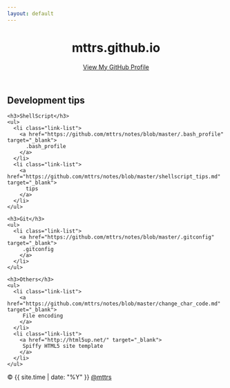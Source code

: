 ```yaml
---
layout: default
---
```


<div class="wrapper">
  <header>
    <h1>mttrs.github.io</h1>
    <p class="view">
      <a href="https://github.com/mttrs">View My GitHub Profile</a>
    </p>
  </header>

  <section>
    <h2>Development tips</h2>

    <h3>ShellScript</h3>
    <ul>
      <li class="link-list">
        <a href="https://github.com/mttrs/notes/blob/master/.bash_profile" target="_blank">
          .bash_profile
        </a>
      </li>
      <li class="link-list">
        <a href="https://github.com/mttrs/notes/blob/master/shellscript_tips.md" target="_blank">
          tips
        </a>
      </li>
    </ul>

    <h3>Git</h3>
    <ul>
      <li class="link-list">
        <a href="https://github.com/mttrs/notes/blob/master/.gitconfig" target="_blank">
         .gitconfig
        </a>
      </li>
    </ul>

    <h3>Others</h3>
    <ul>
      <li class="link-list">
        <a href="https://github.com/mttrs/notes/blob/master/change_char_code.md" target="_blank">
         File encoding
        </a>
      </li>
      <li class="link-list">
        <a href="http://html5up.net/" target="_blank">
         Spiffy HTML5 site template
        </a>
      </li>
    </ul>
  </section>

  <footer>
    &copy; {{ site.time | date: "%Y" }} <a href="https://github.com/mttrs">@mttrs</a>
  </footer>

</div>
<script src="javascripts/scale.fix.js"></script>
